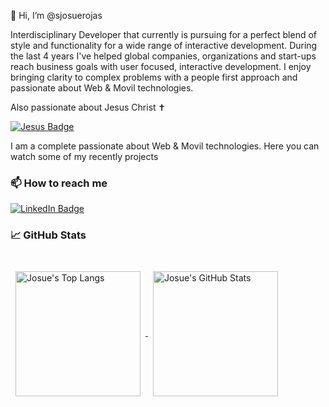 👋 Hi, I’m @sjosuerojas 

Interdisciplinary Developer that currently is pursuing for a perfect blend of style and functionality for a wide range of interactive development. During the last 4 years I've helped global companies, organizations and start-ups reach business goals with user focused, interactive development. I enjoy bringing clarity to complex problems with a people first approach and passionate about Web & Movil technologies. 

Also passionate about Jesus Christ ✝

[![Jesus Badge](https://img.shields.io/badge/Loving-Jesus-green)](https://www.biblegateway.com/passage/?search=Juan%203%3A16&version=RVR1960/) 


I am a complete passionate about Web & Movil technologies. Here you can watch some of my recently projects


### 📫 How to reach me

[![LinkedIn Badge](https://img.shields.io/badge/LinkedIn-Profile-informational?style=flat&logo=linkedin&logoColor=white&color=0D76A8)](https://www.linkedin.com/in/sylvester-josu%C3%A9-rojas-ca%C3%B1on-276058171/)


### &#x1f4c8; GitHub Stats

<br>

<a href="https://github.com/sjosuerojas">
  <img align="center" style="margin:0.5rem; height:200px" src="https://github-readme-stats.vercel.app/api/top-langs/?username=sjosuerojas&theme=dark&layout=compact&langs_count=10" alt="Josue's Top Langs"/>
</a>

<a href="https://github.com/sjosuerojas">
  <img align="center" style="margin:0.5rem; height:200px" src="https://github-readme-stats.vercel.app/api?username=sjosuerojas&theme=dark&include_all_commits=true&hide_rank=false&show_icons=true&line_height=27&count_private=true&icon_color=20879e" alt="Josue's GitHub Stats" />
</a>
